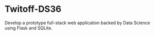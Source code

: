 # Twitoff-DS36
Develop a prototype full-stack web application backed by Data Science using Flask and SQLite.
